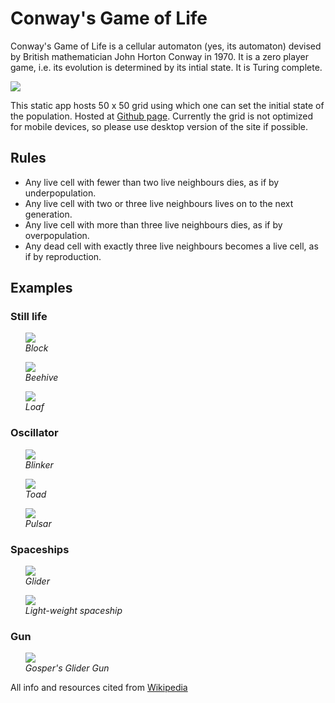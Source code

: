 # Conway's Game of Life
Conway's Game of Life is a cellular automaton (yes, its automaton) devised by British mathematician John Horton Conway in 1970. It is a zero player game, i.e. its evolution is determined by its intial state. It is Turing complete.

![](examples/Crawler.gif)

This static app hosts 50 x 50 grid using which one can set the initial state of the population. 
Hosted at [Github page](https://pathakshashank17.github.io/Conways-Game-of-Life-JS/). Currently the grid is not optimized for mobile devices, so please use desktop version of the site if possible.

## Rules
- Any live cell with fewer than two live neighbours dies, as if by underpopulation.
- Any live cell with two or three live neighbours lives on to the next generation.
- Any live cell with more than three live neighbours dies, as if by overpopulation.
- Any dead cell with exactly three live neighbours becomes a live cell, as if by reproduction.

## Examples
### Still life
<ul>
<p>
    <img src="https://upload.wikimedia.org/wikipedia/commons/9/96/Game_of_life_block_with_border.svg"/>
    <br>
    <em>Block</em>
</p>
<p>
    <img src="https://upload.wikimedia.org/wikipedia/commons/6/67/Game_of_life_beehive.svg"/>
    <br>
    <em>Beehive</em>
</p>
<p>
    <img src="https://upload.wikimedia.org/wikipedia/commons/f/f4/Game_of_life_loaf.svg"/>
    <br>
    <em>Loaf</em>
</p>
</ul>

### Oscillator
<ul>
<p>
    <img src="https://upload.wikimedia.org/wikipedia/commons/9/95/Game_of_life_blinker.gif"/>
    <br>
    <em>Blinker</em>
</p>
<p>
    <img src="https://upload.wikimedia.org/wikipedia/commons/1/12/Game_of_life_toad.gif"/>
    <br>
    <em>Toad</em>
</p>
<p>
    <img src="https://upload.wikimedia.org/wikipedia/commons/0/07/Game_of_life_pulsar.gif"/>
    <br>
    <em>Pulsar</em>
</p>
</ul>

### Spaceships
<ul>
<p>
    <img src="https://upload.wikimedia.org/wikipedia/commons/f/f2/Game_of_life_animated_glider.gif"/>
    <br>
    <em>Glider</em>
</p>
<p>
    <img src="https://upload.wikimedia.org/wikipedia/commons/3/37/Game_of_life_animated_LWSS.gif"/>
    <br>
    <em>Light-weight spaceship</em>
</p>
</ul>

### Gun
<ul>
<p>
    <img src="https://upload.wikimedia.org/wikipedia/commons/e/e5/Gospers_glider_gun.gif"/>
    <br>
    <em>Gosper's Glider Gun</em>
</p>
</ul>

All info and resources cited from [Wikipedia](https://en.wikipedia.org/wiki/Conway%27s_Game_of_Life)
